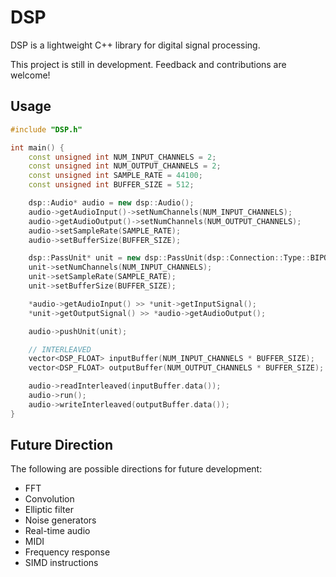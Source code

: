 # DSP

DSP is a lightweight C++ library for digital signal processing.

This project is still in development. Feedback and contributions are welcome!

## Usage

```cpp
#include "DSP.h"

int main() {
    const unsigned int NUM_INPUT_CHANNELS = 2;
    const unsigned int NUM_OUTPUT_CHANNELS = 2;
    const unsigned int SAMPLE_RATE = 44100;
    const unsigned int BUFFER_SIZE = 512;

    dsp::Audio* audio = new dsp::Audio();
    audio->getAudioInput()->setNumChannels(NUM_INPUT_CHANNELS);
    audio->getAudioOutput()->setNumChannels(NUM_OUTPUT_CHANNELS);
    audio->setSampleRate(SAMPLE_RATE);
    audio->setBufferSize(BUFFER_SIZE);

    dsp::PassUnit* unit = new dsp::PassUnit(dsp::Connection::Type::BIPOLAR);
    unit->setNumChannels(NUM_INPUT_CHANNELS);
    unit->setSampleRate(SAMPLE_RATE);
    unit->setBufferSize(BUFFER_SIZE);

    *audio->getAudioInput() >> *unit->getInputSignal();
    *unit->getOutputSignal() >> *audio->getAudioOutput();

    audio->pushUnit(unit);

    // INTERLEAVED
    vector<DSP_FLOAT> inputBuffer(NUM_INPUT_CHANNELS * BUFFER_SIZE);
    vector<DSP_FLOAT> outputBuffer(NUM_OUTPUT_CHANNELS * BUFFER_SIZE);

    audio->readInterleaved(inputBuffer.data());
    audio->run();
    audio->writeInterleaved(outputBuffer.data());
}
```

## Future Direction

The following are possible directions for future development:
- FFT
- Convolution
- Elliptic filter
- Noise generators
- Real-time audio
- MIDI
- Frequency response
- SIMD instructions

